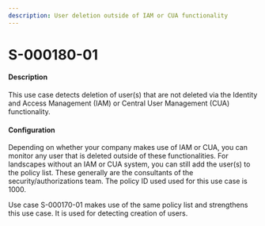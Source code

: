 ```yaml
---
description: User deletion outside of IAM or CUA functionality
---
```


# S-000180-01

#### Description

This use case detects deletion of user(s) that are not deleted via the Identity and Access Management (IAM) or Central User Management (CUA) functionality.

#### Configuration

Depending on whether your company makes use of IAM or CUA, you can monitor any user that is deleted outside of these functionalities. For landscapes without an IAM or CUA system, you can still add the user(s) to the policy list. These generally are the consultants of the security/authorizations team. The policy ID used used for this use case is 1000.

Use case S-000170-01 makes use of the same policy list and strengthens this use case. It is used for detecting creation of users.
